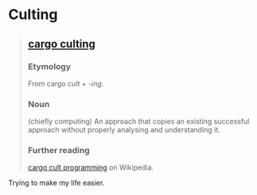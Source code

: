 # Culting

> ## [cargo culting](https://en.wiktionary.org/wiki/cargo_culting)
> ### Etymology
> From cargo _cult_ +‎ _-ing_.
> ### Noun
> (chiefly computing) An approach that copies an existing successful approach
> without properly analysing and understanding it.
> ### Further reading
> [cargo cult programming](https://en.wikipedia.org/wiki/cargo_cult_programming) on Wikipedia.

Trying to make my life easier.

